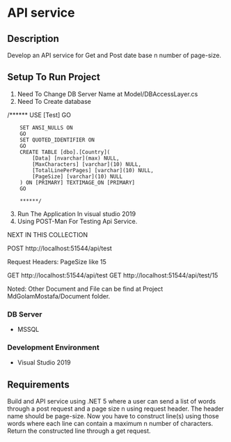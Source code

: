 # API service
## Description
Develop an API service for Get and Post date base n number of page-size. 

## Setup To Run Project
1. Need To Change DB Server Name at Model/DBAccessLayer.cs
2. Need To Create database

/****** 
    USE [Test]
         GO
		
		SET ANSI_NULLS ON
		GO
		SET QUOTED_IDENTIFIER ON
		GO
		CREATE TABLE [dbo].[Country](
			[Data] [nvarchar](max) NULL,
			[MaxCharacters] [varchar](10) NULL,
			[TotalLinePerPages] [varchar](10) NULL,
			[PageSize] [varchar](10) NULL
		) ON [PRIMARY] TEXTIMAGE_ON [PRIMARY]
		GO
		
		******/
3. Run The Application In visual studio 2019 
4. Using POST-Man For Testing Api Service.

 NEXT IN THIS COLLECTION
 
POST
http://localhost:51544/api/test

Request Headers:
PageSize like 15

GET
http://localhost:51544/api/test
GET
http://localhost:51544/api/test/15

Noted: Other Document and File can be find at Project MdGolamMostafa/Document folder.


### DB Server

* MSSQL


### Development Environment 

* Visual Studio 2019 


## Requirements 

Build and API service using .NET 5 where a user can send a list of words through a post 
request and a page size n using request header. The header name should be page-size. Now 
you have to construct line(s) using those words where each line can contain a maximum n 
number of characters. Return the constructed line through a get request.
